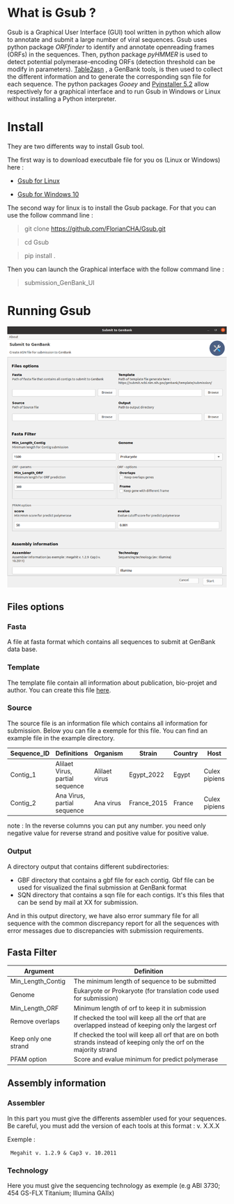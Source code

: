 # What is Gsub ?

Gsub is a Graphical User Interface (GUI) tool written in python which allow to annotate and submit a large number of viral sequences.
Gsub uses python package *ORFfinder* to identify and annotate openreading frames (ORFs) in 
the sequences. Then, python package *pyHMMER* is used to detect potential polymerase-encoding ORFs 
(detection threshold can be modify in parameters). 
[Table2asn](https://www.ncbi.nlm.nih.gov/genbank/table2asn/) , a GenBank tools, is then used to collect the different 
information and to generate the corresponding sqn file for each sequence. 
The python packages *Gooey* and [Pyinstaller 5.2](https://pyinstaller.org/) allow respectively for 
a graphical interface and to run Gsub in Windows or Linux without installing a Python interpreter.

# Install

They are two differents way to install Gsub tool.

The first way is to download executbale file for you os (Linux or Windows) here :

* <a href="https://github.com/FlorianCHA/upload-file/raw/master/Gsub_linux">Gsub for Linux</a>

* <a href="./Gsub/exec/Gsub_windows.exe" download>Gsub for Windows 10</a>

The second way for linux is to install the Gsub package. For that you can use the follow command line :

> git clone https://github.com/FlorianCHA/Gsub.git

> cd Gsub

> pip install .


Then you can launch the Graphical interface with the follow command line :


> submission_GenBank_UI


# Running Gsub

![](./Gsub/image/GUI_exemple.png)

## Files options

### Fasta

A file at fasta format which contains all sequences to submit at GenBank data base. 

### Template

The template file contain all information about publication, bio-projet and author. You can create this file 
[here](https://submit.ncbi.nlm.nih.gov/genbank/template/submission/).


### Source

The source file is an information file which contains all information for submission. Below you can file a exemple for this file.
You can find an example file in the example directory. 

| Sequence_ID | Definitions                     | Organism     | Strain     | Country | Host          | Collection_date | Molecule | Lineage                   | reverse |
|-------------|---------------------------------|--------------|------------|---------|---------------|-----------------|----------|---------------------------|---------|
| Contig_1    | Alilaet Virus, partial sequence | Alilaet virus | Egypt_2022 | Egypt   | Culex pipiens | 2022            | RNA      | Riboviria; Picornavirales | 1       | 
| Contig_2    | Ana Virus, partial sequence     | Ana virus    | France_2015 | France  | Culex pipiens | 2015            | RNA      | Riboviria; Jingchuvirales | -1      |

note : In the reverse columns you can put any number. you need only negative value for reverse strand and positive value for positive value.
### Output

A directory output that contains different subdirectories:

* GBF directory that contains a gbf file for each contig. Gbf file can be used for visualized the final submission at GenBank format
* SQN directory that contains a sqn file for each contigs. It's this files that can be send by mail at XX for submission.

And in this output directory, we have also error summary file for all sequence with the common discrepancy report for all the sequences with error messages due to discrepancies with submission requirements.

## Fasta Filter 


| Argument             | Definition                                                                                                            |
|----------------------|-----------------------------------------------------------------------------------------------------------------------|
| Min_Length_Contig    | The minimum length of sequence to be submitted                                                                        |
| Genome               | Eukaryote or Prokaryote (for translation code used for submission)                                                    |
| Min_Length_ORF       | Minimum length of orf to keep it in submission                                                                        |
| Remove overlaps      | If checked the tool will keep all the orf that are overlapped instead of keeping only the largest orf                 |
| Keep only one strand | If checked the tool will keep all orf that are on both strands instead of keeping only the orf on the majority strand |
| PFAM option          | Score and evalue minimum for predict polymerase                                                                       |

## Assembly information

### Assembler 

In this part you must give the differents assembler used for your sequences. Be careful, you must add the version of each tools at this format : v. X.X.X

Exemple :
   
     Megahit v. 1.2.9 & Cap3 v. 10.2011

### Technology

Here you must give the sequencing technology as exemple (e.g ABI 3730; 454 GS-FLX Titanium; Illumina GAIIx)
